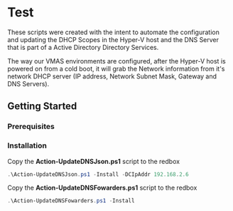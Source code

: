 # Test
These scripts were created with the intent to automate the configuration  and updating the DHCP Scopes in the Hyper-V host and the DNS Server that is part of a Active Directory Directory Services.

The way our VMAS environments are configured, after the Hyper-V host is powered on from a cold boot, it will grab the Network information from it's network DHCP server (IP address, Network Subnet Mask, Gateway and DNS Servers).

## Getting Started

### Prerequisites

### Installation

Copy the <b>Action-UpdateDNSJson.ps1</b> script to the redbox
```powershell
.\Action-UpdateDNSJson.ps1 -Install -DCIpAddr 192.168.2.6
```

Copy the <b>Action-UpdateDNSFowarders.ps1</b> script to the redbox
```powershell
.\Action-UpdateDNSFowarders.ps1 -Install
```
